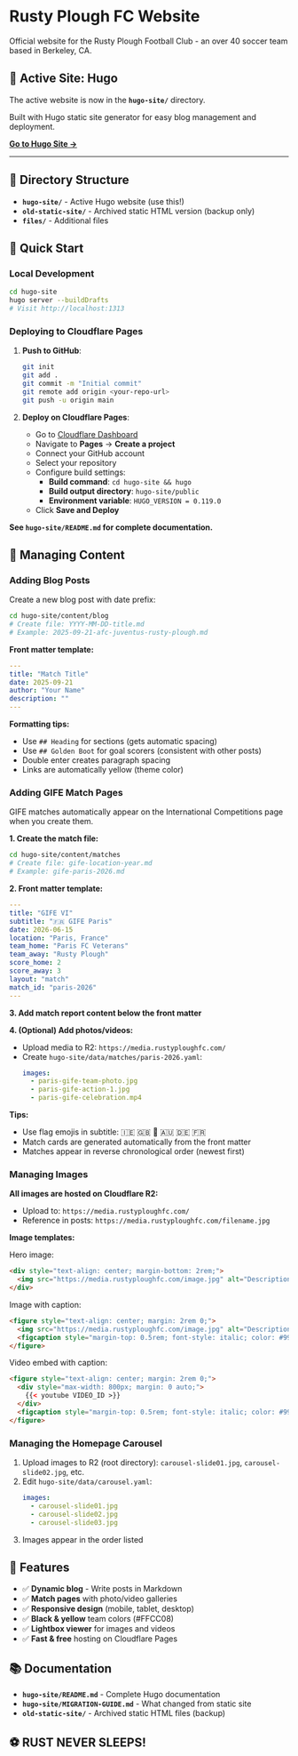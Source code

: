 # Rusty Plough FC Website

Official website for the Rusty Plough Football Club - an over 40 soccer team based in Berkeley, CA.

## 🚀 Active Site: Hugo

The active website is now in the **`hugo-site/`** directory.

Built with Hugo static site generator for easy blog management and deployment.

**[Go to Hugo Site →](hugo-site/)**

---

## 📁 Directory Structure

- **`hugo-site/`** - Active Hugo website (use this!)
- **`old-static-site/`** - Archived static HTML version (backup only)
- **`files/`** - Additional files

## 🚀 Quick Start

### Local Development

```bash
cd hugo-site
hugo server --buildDrafts
# Visit http://localhost:1313
```

### Deploying to Cloudflare Pages

1. **Push to GitHub**:
   ```bash
   git init
   git add .
   git commit -m "Initial commit"
   git remote add origin <your-repo-url>
   git push -u origin main
   ```

2. **Deploy on Cloudflare Pages**:
   - Go to [Cloudflare Dashboard](https://dash.cloudflare.com/)
   - Navigate to **Pages** → **Create a project**
   - Connect your GitHub account
   - Select your repository
   - Configure build settings:
     - **Build command**: `cd hugo-site && hugo`
     - **Build output directory**: `hugo-site/public`
     - **Environment variable**: `HUGO_VERSION = 0.119.0`
   - Click **Save and Deploy**

**See `hugo-site/README.md` for complete documentation.**

## 📝 Managing Content

### Adding Blog Posts

Create a new blog post with date prefix:

```bash
cd hugo-site/content/blog
# Create file: YYYY-MM-DD-title.md
# Example: 2025-09-21-afc-juventus-rusty-plough.md
```

**Front matter template:**
```yaml
---
title: "Match Title"
date: 2025-09-21
author: "Your Name"
description: ""
---
```

**Formatting tips:**
- Use `## Heading` for sections (gets automatic spacing)
- Use `## Golden Boot` for goal scorers (consistent with other posts)
- Double enter creates paragraph spacing
- Links are automatically yellow (theme color)

### Adding GIFE Match Pages

GIFE matches automatically appear on the International Competitions page when you create them.

**1. Create the match file:**
```bash
cd hugo-site/content/matches
# Create file: gife-location-year.md
# Example: gife-paris-2026.md
```

**2. Front matter template:**
```yaml
---
title: "GIFE VI"
subtitle: "🇫🇷 GIFE Paris"
date: 2026-06-15
location: "Paris, France"
team_home: "Paris FC Veterans"
team_away: "Rusty Plough"
score_home: 2
score_away: 3
layout: "match"
match_id: "paris-2026"
---
```

**3. Add match report content below the front matter**

**4. (Optional) Add photos/videos:**
- Upload media to R2: `https://media.rustyploughfc.com/`
- Create `hugo-site/data/matches/paris-2026.yaml`:
  ```yaml
  images:
    - paris-gife-team-photo.jpg
    - paris-gife-action-1.jpg
    - paris-gife-celebration.mp4
  ```

**Tips:**
- Use flag emojis in subtitle: 🇮🇪 🇬🇧 🏴󠁧󠁢󠁳󠁣󠁴󠁿 🇦🇺 🇩🇪 🇫🇷
- Match cards are generated automatically from the front matter
- Matches appear in reverse chronological order (newest first)

### Managing Images

**All images are hosted on Cloudflare R2:**
- Upload to: `https://media.rustyploughfc.com/`
- Reference in posts: `https://media.rustyploughfc.com/filename.jpg`

**Image templates:**

Hero image:
```html
<div style="text-align: center; margin-bottom: 2rem;">
  <img src="https://media.rustyploughfc.com/image.jpg" alt="Description" style="max-width: 100%; border-radius: 10px;">
</div>
```

Image with caption:
```html
<figure style="text-align: center; margin: 2rem 0;">
  <img src="https://media.rustyploughfc.com/image.jpg" alt="Description" style="max-width: 100%; border-radius: 10px;">
  <figcaption style="margin-top: 0.5rem; font-style: italic; color: #999;">Caption text</figcaption>
</figure>
```

Video embed with caption:
```html
<figure style="text-align: center; margin: 2rem 0;">
  <div style="max-width: 800px; margin: 0 auto;">
    {{< youtube VIDEO_ID >}}
  </div>
  <figcaption style="margin-top: 0.5rem; font-style: italic; color: #999;">Video caption</figcaption>
</figure>
```

### Managing the Homepage Carousel

1. Upload images to R2 (root directory): `carousel-slide01.jpg`, `carousel-slide02.jpg`, etc.
2. Edit `hugo-site/data/carousel.yaml`:
   ```yaml
   images:
     - carousel-slide01.jpg
     - carousel-slide02.jpg
     - carousel-slide03.jpg
   ```
3. Images appear in the order listed

## 📱 Features

- ✅ **Dynamic blog** - Write posts in Markdown
- ✅ **Match pages** with photo/video galleries
- ✅ **Responsive design** (mobile, tablet, desktop)
- ✅ **Black & yellow** team colors (#FFCC08)
- ✅ **Lightbox viewer** for images and videos
- ✅ **Fast & free** hosting on Cloudflare Pages

## 📚 Documentation

- **`hugo-site/README.md`** - Complete Hugo documentation
- **`hugo-site/MIGRATION-GUIDE.md`** - What changed from static site
- **`old-static-site/`** - Archived static HTML files (backup)

## ⚽ RUST NEVER SLEEPS!
